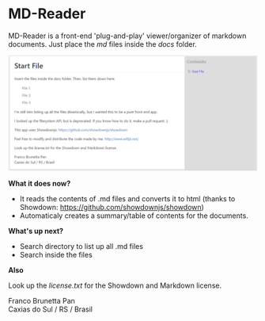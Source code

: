 # MD-Reader

MD-Reader is a front-end 'plug-and-play' viewer/organizer of markdown documents. Just place the *md* files inside the *docs* folder.

![Image](https://raw.githubusercontent.com/francopan/MD-Reader/master/preview.PNG "Image")

**What it does now?**

* It reads the contents of .md files and converts it to html (thanks to Showdown: https://github.com/showdownjs/showdown)
* Automaticaly creates a summary/table of contents for the documents.

**What's up next?**
* Search directory to list up all .md files
* Search inside the files

**Also**

Look up the *license.txt* for the Showdown and Markdown license.

Franco Brunetta Pan<br/>
Caxias do Sul / RS / Brasil
